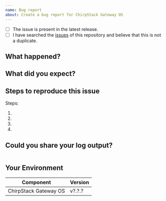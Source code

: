 ```yaml
---
name: Bug report
about: Create a bug report for ChirpStack Gateway OS
---
```


<!--
  We really appreciate your time effort in creating this issue, it's really valuable for the quality of the project.
  Before diving into the details, make sure to check off the following:
-->

<!-- Your checkbox should look like this: [x] -->

- [ ] The issue is present in the latest release.
- [ ] I have searched the [issues](https://github.com/brocaar/chirpstack-gateway-os/issues) of this repository and believe that this is not a duplicate.

## What happened?

## What did you expect?

## Steps to reproduce this issue

Steps:

1.
2.
3.
4.

## Could you share your log output?

<!--
  Insert the cli log output right after the shell word.
  You can get this output running issuing from the cli the following:
  sudo tail -f /var/log/messages
-->
```shell

```

## Your Environment

<!--
  Hints:

  ChirpStack Gateways OS:
    sudo gateway-config
  Copy paste Version information section
-->


| Component             | Version |
| ----------------------| ------- |
| ChirpStack Gateway OS | v?.?.?  |
